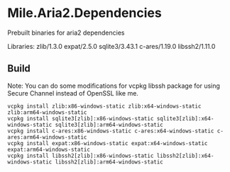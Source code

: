 ﻿# Mile.Aria2.Dependencies

Prebuilt binaries for aria2 dependencies

Libraries: zlib/1.3.0 expat/2.5.0 sqlite3/3.43.1 c-ares/1.19.0 libssh2/1.11.0

## Build

Note: You can do some modifications for vcpkg libssh package for using Secure
Channel instead of OpenSSL like me.

```
vcpkg install zlib:x86-windows-static zlib:x64-windows-static zlib:arm64-windows-static
vcpkg install sqlite3[zlib]:x86-windows-static sqlite3[zlib]:x64-windows-static sqlite3[zlib]:arm64-windows-static
vcpkg install c-ares:x86-windows-static c-ares:x64-windows-static c-ares:arm64-windows-static
vcpkg install expat:x86-windows-static expat:x64-windows-static expat:arm64-windows-static
vcpkg install libssh2[zlib]:x86-windows-static libssh2[zlib]:x64-windows-static libssh2[zlib]:arm64-windows-static
```
